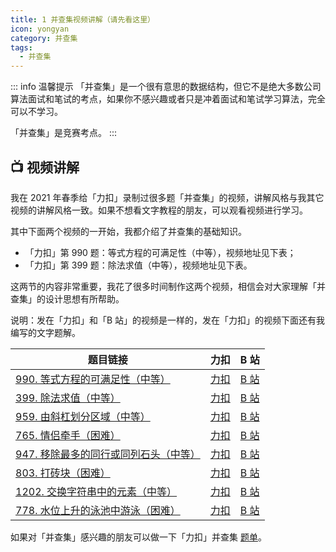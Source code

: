 ```yaml
---
title: 1 并查集视频讲解（请先看这里）
icon: yongyan
category: 并查集
tags:
  - 并查集
---
```


::: info 温馨提示
「并查集」是一个很有意思的数据结构，但它不是绝大多数公司算法面试和笔试的考点，如果你不感兴趣或者只是冲着面试和笔试学习算法，完全可以不学习。

「并查集」是竞赛考点。
:::

## :tv: 视频讲解

我在 2021 年春季给「力扣」录制过很多题「并查集」的视频，讲解风格与我其它视频的讲解风格一致。如果不想看文字教程的朋友，可以观看视频进行学习。

其中下面两个视频的一开始，我都介绍了并查集的基础知识。

+ 「力扣」第 990 题：等式方程的可满足性（中等），视频地址见下表；
+ 「力扣」第 399 题：除法求值（中等），视频地址见下表。

这两节的内容非常重要，我花了很多时间制作这两个视频，相信会对大家理解「并查集」的设计思想有所帮助。

说明：发在「力扣」和「B 站」的视频是一样的，发在「力扣」的视频下面还有我编写的文字题解。

| 题目链接                                                     | 力扣                                                         | B 站                                                |
| ------------------------------------------------------------ | ------------------------------------------------------------ | --------------------------------------------------- |
| [990. 等式方程的可满足性（中等）](https://leetcode-cn.com/problems/satisfiability-of-equality-equations/) | [力扣](https://leetcode-cn.com/problems/satisfiability-of-equality-equations/solution/deng-shi-fang-cheng-de-ke-man-zu-xing-by-leetcode-/) | [B 站](https://www.bilibili.com/video/BV1gz411i7kD) |
| [399. 除法求值（中等）](https://leetcode-cn.com/problems/evaluate-division/) | [力扣](https://leetcode-cn.com/problems/evaluate-division/solution/399-chu-fa-qiu-zhi-nan-du-zhong-deng-286-w45d/) | [B 站](https://www.bilibili.com/video/BV1Ko4y1f7eK) |
| [959. 由斜杠划分区域（中等）](https://leetcode-cn.com/problems/regions-cut-by-slashes/) | [力扣](https://leetcode-cn.com/problems/regions-cut-by-slashes/solution/you-xie-gang-hua-fen-qu-yu-by-leetcode-67xb/) | [B 站](https://www.bilibili.com/video/BV1Ry4y117HD) |
| [765. 情侣牵手（困难）](https://leetcode-cn.com/problems/couples-holding-hands/) | [力扣](https://leetcode-cn.com/problems/couples-holding-hands/solution/qing-lu-qian-shou-by-leetcode-gl1c/) | [B 站](https://www.bilibili.com/video/BV1pv411Y7wX) |
| [947. 移除最多的同行或同列石头（中等）](https://leetcode-cn.com/problems/most-stones-removed-with-same-row-or-column/) | [力扣](https://leetcode-cn.com/problems/most-stones-removed-with-same-row-or-column/solution/947-yi-chu-zui-duo-de-tong-xing-huo-tong-ezha/) | [B 站](https://www.bilibili.com/video/BV1Nr4y1K7Gj) |
| [803. 打砖块（困难）](https://leetcode-cn.com/problems/bricks-falling-when-hit/) | [力扣](https://leetcode-cn.com/problems/bricks-falling-when-hit/solution/803-da-zhuan-kuai-by-leetcode-r5kf/) | [B 站](https://www.bilibili.com/video/BV1Xv411W74B) |
| [1202. 交换字符串中的元素（中等）](https://leetcode-cn.com/problems/smallest-string-with-swaps/) | [力扣](https://leetcode-cn.com/problems/smallest-string-with-swaps/solution/1202-jiao-huan-zi-fu-chuan-zhong-de-yuan-wgab/) | [B 站](https://www.bilibili.com/video/BV1Yh41127VH) |
| [778. 水位上升的泳池中游泳（困难）](https://leetcode-cn.com/problems/swim-in-rising-water/) | [力扣](https://leetcode-cn.com/problems/swim-in-rising-water/solution/shui-wei-shang-sheng-de-yong-chi-zhong-y-862o/) | [B 站](https://www.bilibili.com/video/BV1kv4y1f7to) |


如果对「并查集」感兴趣的朋友可以做一下「力扣」并查集 [题单](https://leetcode-cn.com/tag/union-find/problemset/)。